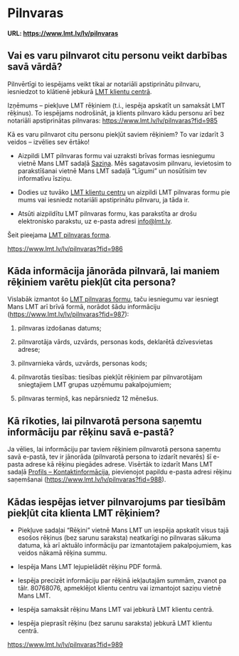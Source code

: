 # Pilnvaras

#### URL: https://www.lmt.lv/lv/pilnvaras


## Vai es varu pilnvarot citu personu veikt darbības savā vārdā?

Pilnvērtīgi to iespējams veikt tikai ar notariāli apstiprinātu pilnvaru, iesniedzot to klātienē jebkurā [LMT klientu centrā](https://www.lmt.lv/lv/kontakti-v2).

Izņēmums – piekļuve LMT rēķiniem (t.i., iespēja apskatīt un samaksāt LMT rēķinus). To iespējams nodrošināt, ja klients pilnvaro kādu personu arī bez notariāli apstiprinātas pilnvaras: https://www.lmt.lv/lv/pilnvaras?fid=985
  
  
Kā es varu pilnvarot citu personu piekļūt saviem rēķiniem?
To var izdarīt 3 veidos – izvēlies sev ērtāko!

 - Aizpildi LMT pilnvaras formu vai uzraksti brīvas formas iesniegumu vietnē Mans LMT  sadaļā [Saziņa](https://mans.lmt.lv/lv/auth/goto/messages). Mēs sagatavosim pilnvaru, ievietosim to parakstīšanai vietnē Mans LMT sadaļā “Līgumi” un nosūtīsim tev informatīvu īsziņu.

 - Dodies uz tuvāko [LMT klientu centru](https://www.lmt.lv/lv/kontakti-v2) un aizpildi LMT pilnvaras formu pie mums vai iesniedz notariāli apstiprinātu pilnvaru, ja tāda ir.

 - Atsūti aizpildītu LMT pilnvaras formu, kas parakstīta ar drošu elektronisko parakstu, uz e-pasta adresi info@lmt.lv.

Šeit pieejama [LMT pilnvaras forma](https://lmt.mstatic.lv/lmt/files/pilnvaras-forma_priv_v1.pdf).

https://www.lmt.lv/lv/pilnvaras?fid=986
  
  
## Kāda informācija jānorāda pilnvarā, lai maniem rēķiniem varētu piekļūt cita persona?

Vislabāk izmantot šo [LMT pilnvaras formu](https://lmt.mstatic.lv/lmt/files/pilnvaras-forma_priv_v1.pdf), taču iesniegumu var iesniegt Mans LMT arī brīvā formā, norādot šādu informāciju (https://www.lmt.lv/lv/pilnvaras?fid=987):

1) pilnvaras izdošanas datums;

2) pilnvarotāja vārds, uzvārds, personas kods, deklarētā dzīvesvietas adrese;

3) pilnvarnieka vārds, uzvārds, personas kods;

4) pilnvarotās tiesības: tiesības piekļūt rēķiniem par pilnvarotājam sniegtajiem LMT grupas uzņēmumu pakalpojumiem;

5) pilnvaras termiņš, kas nepārsniedz 12 mēnešus.


## Kā rīkoties, lai pilnvarotā persona saņemtu informāciju par rēķinu savā e-pastā?

Ja vēlies, lai informāciju par taviem rēķiniem pilnvarotā persona saņemtu savā e-pastā, tev ir jānorāda (pilnvarotā persona to izdarīt nevarēs) šī e-pasta adrese kā rēķinu piegādes adrese. Visērtāk to izdarīt Mans LMT sadaļā [Profils – Kontaktinformācija](https://mans.lmt.lv/lv/auth/goto/contactinfo), pievienojot papildu e-pasta adresi rēķinu saņemšanai (https://www.lmt.lv/lv/pilnvaras?fid=988).
  
  
## Kādas iespējas ietver pilnvarojums par tiesībām piekļūt cita klienta LMT rēķiniem?

 - Piekļuve sadaļai “Rēķini” vietnē Mans LMT un iespēja apskatīt visus tajā esošos rēķinus (bez sarunu saraksta) neatkarīgi no pilnvaras sākuma datuma, kā arī aktuālo informāciju par izmantotajiem pakalpojumiem, kas veidos nākamā rēķina summu.
 
 - Iespēja Mans LMT lejupielādēt rēķinu PDF formā.

 - Iespēja precizēt informāciju par rēķinā iekļautajām summām, zvanot pa tālr. 80768076, apmeklējot klientu centru vai izmantojot saziņu vietnē Mans LMT.

 - Iespēja samaksāt rēķinu Mans LMT vai jebkurā LMT klientu centrā.

 - Iespēja pieprasīt rēķinu (bez sarunu saraksta) jebkurā LMT klientu centrā.

https://www.lmt.lv/lv/pilnvaras?fid=989

